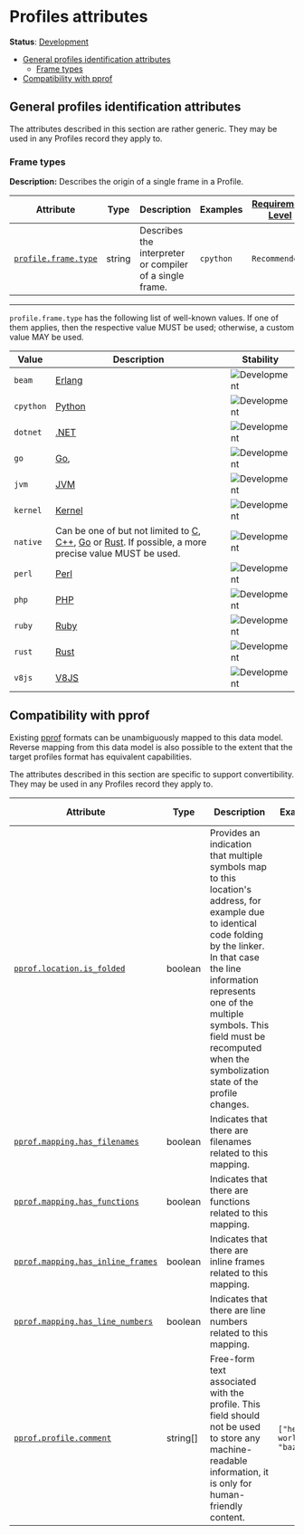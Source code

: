 <!--- Hugo front matter used to generate the website version of this page:
linkTitle: Profiles
--->

# Profiles attributes

**Status**: [Development][DocumentStatus]

<!-- toc -->

- [General profiles identification attributes](#general-profiles-identification-attributes)
  - [Frame types](#frame-types)
- [Compatibility with pprof](#compatibility-with-pprof)

<!-- tocstop -->

## General profiles identification attributes

The attributes described in this section are rather generic.
They may be used in any Profiles record they apply to.

### Frame types

**Description:** Describes the origin of a single frame in a Profile.

<!-- semconv profile.frame(full) -->
<!-- NOTE: THIS TEXT IS AUTOGENERATED. DO NOT EDIT BY HAND. -->
<!-- see templates/registry/markdown/snippet.md.j2 -->
<!-- prettier-ignore-start -->
<!-- markdownlint-capture -->
<!-- markdownlint-disable -->

| Attribute  | Type | Description  | Examples  | [Requirement Level](https://opentelemetry.io/docs/specs/semconv/general/attribute-requirement-level/) | Stability |
|---|---|---|---|---|---|
| [`profile.frame.type`](/docs/registry/attributes/profile.md) | string | Describes the interpreter or compiler of a single frame. | `cpython` | `Recommended` | ![Development](https://img.shields.io/badge/-development-blue) |

---

`profile.frame.type` has the following list of well-known values. If one of them applies, then the respective value MUST be used; otherwise, a custom value MAY be used.

| Value  | Description | Stability |
|---|---|---|
| `beam` | [Erlang](https://en.wikipedia.org/wiki/BEAM_(Erlang_virtual_machine)) | ![Development](https://img.shields.io/badge/-development-blue) |
| `cpython` | [Python](https://wikipedia.org/wiki/Python_(programming_language)) | ![Development](https://img.shields.io/badge/-development-blue) |
| `dotnet` | [.NET](https://wikipedia.org/wiki/.NET) | ![Development](https://img.shields.io/badge/-development-blue) |
| `go` | [Go](https://wikipedia.org/wiki/Go_(programming_language)), | ![Development](https://img.shields.io/badge/-development-blue) |
| `jvm` | [JVM](https://wikipedia.org/wiki/Java_virtual_machine) | ![Development](https://img.shields.io/badge/-development-blue) |
| `kernel` | [Kernel](https://wikipedia.org/wiki/Kernel_(operating_system)) | ![Development](https://img.shields.io/badge/-development-blue) |
| `native` | Can be one of but not limited to [C](https://wikipedia.org/wiki/C_(programming_language)), [C++](https://wikipedia.org/wiki/C%2B%2B), [Go](https://wikipedia.org/wiki/Go_(programming_language)) or [Rust](https://wikipedia.org/wiki/Rust_(programming_language)). If possible, a more precise value MUST be used. | ![Development](https://img.shields.io/badge/-development-blue) |
| `perl` | [Perl](https://wikipedia.org/wiki/Perl) | ![Development](https://img.shields.io/badge/-development-blue) |
| `php` | [PHP](https://wikipedia.org/wiki/PHP) | ![Development](https://img.shields.io/badge/-development-blue) |
| `ruby` | [Ruby](https://wikipedia.org/wiki/Ruby_(programming_language)) | ![Development](https://img.shields.io/badge/-development-blue) |
| `rust` | [Rust](https://wikipedia.org/wiki/Rust_(programming_language)) | ![Development](https://img.shields.io/badge/-development-blue) |
| `v8js` | [V8JS](https://wikipedia.org/wiki/V8_(JavaScript_engine)) | ![Development](https://img.shields.io/badge/-development-blue) |

<!-- markdownlint-restore -->
<!-- prettier-ignore-end -->
<!-- END AUTOGENERATED TEXT -->
<!-- endsemconv -->

## Compatibility with pprof

Existing [pprof][pprofLink] formats can be unambiguously mapped to this data
model. Reverse mapping from this data model is also possible to the extent that
the target profiles format has equivalent capabilities.

The attributes described in this section are specific to support convertibility.
They may be used in any Profiles record they apply to.

<!-- semconv pprof(full) -->
<!-- NOTE: THIS TEXT IS AUTOGENERATED. DO NOT EDIT BY HAND. -->
<!-- see templates/registry/markdown/snippet.md.j2 -->
<!-- prettier-ignore-start -->
<!-- markdownlint-capture -->
<!-- markdownlint-disable -->

| Attribute  | Type | Description  | Examples  | [Requirement Level](https://opentelemetry.io/docs/specs/semconv/general/attribute-requirement-level/) | Stability |
|---|---|---|---|---|---|
| [`pprof.location.is_folded`](/docs/registry/attributes/pprof.md) | boolean | Provides an indication that multiple symbols map to this location's address, for example due to identical code folding by the linker. In that case the line information represents one of the multiple symbols. This field must be recomputed when the symbolization state of the profile changes. |  | `Recommended` | ![Development](https://img.shields.io/badge/-development-blue) |
| [`pprof.mapping.has_filenames`](/docs/registry/attributes/pprof.md) | boolean | Indicates that there are filenames related to this mapping. |  | `Recommended` | ![Development](https://img.shields.io/badge/-development-blue) |
| [`pprof.mapping.has_functions`](/docs/registry/attributes/pprof.md) | boolean | Indicates that there are functions related to this mapping. |  | `Recommended` | ![Development](https://img.shields.io/badge/-development-blue) |
| [`pprof.mapping.has_inline_frames`](/docs/registry/attributes/pprof.md) | boolean | Indicates that there are inline frames related to this mapping. |  | `Recommended` | ![Development](https://img.shields.io/badge/-development-blue) |
| [`pprof.mapping.has_line_numbers`](/docs/registry/attributes/pprof.md) | boolean | Indicates that there are line numbers related to this mapping. |  | `Recommended` | ![Development](https://img.shields.io/badge/-development-blue) |
| [`pprof.profile.comment`](/docs/registry/attributes/pprof.md) | string[] | Free-form text associated with the profile. This field should not be used to store any machine-readable information, it is only for human-friendly content. | `["hello world", "bazinga"]` | `Recommended` | ![Development](https://img.shields.io/badge/-development-blue) |

<!-- markdownlint-restore -->
<!-- prettier-ignore-end -->
<!-- END AUTOGENERATED TEXT -->
<!-- endsemconv -->

[DocumentStatus]: https://opentelemetry.io/docs/specs/otel/document-status
[pprofLink]: https://github.com/google/pprof
